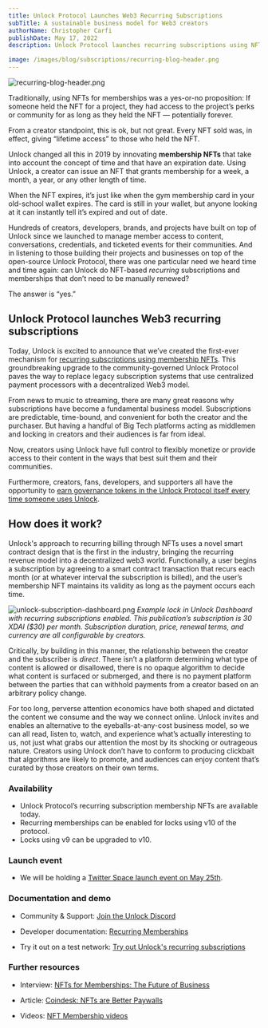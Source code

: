 ```yaml
---
title: Unlock Protocol Launches Web3 Recurring Subscriptions
subTitle: A sustainable business model for Web3 creators
authorName: Christopher Carfi
publishDate: May 17, 2022
description: Unlock Protocol launches recurring subscriptions using NFTs, bringing a sustainable subscription business model to the decentralized web3 world.

image: /images/blog/subscriptions/recurring-blog-header.png
---
```


![recurring-blog-header.png](/images/blog/subscriptions/recurring-blog-header.png)

Traditionally, using NFTs for memberships was a yes-or-no proposition: If someone held the NFT for a project, they had access to the project’s perks or community for as long as they held the NFT — potentially forever.

From a creator standpoint, this is ok, but not great. Every NFT sold was, in effect, giving “lifetime access” to those who held the NFT.

Unlock changed all this in 2019 by innovating **membership NFTs** that take into account the concept of time and that have an expiration date. Using Unlock, a creator can issue an NFT that grants membership for a week, a month, a year, or any other length of time.

When the NFT expires, it’s just like when the gym membership card in your old-school wallet expires. The card is still in your wallet, but anyone looking at it can instantly tell it’s expired and out of date.

Hundreds of creators, developers, brands, and projects have built on top of Unlock since we launched to manage member access to content, conversations, credentials, and ticketed events for their communities. And in listening to those building their projects and businesses on top of the open-source Unlock Protocol, there was one particular need we heard time and time again: can Unlock do NFT-based _recurring_ subscriptions and memberships that don’t need to be manually renewed?

The answer is “yes.”

## Unlock Protocol launches Web3 recurring subscriptions

Today, Unlock is excited to announce that we’ve created the first-ever mechanism for [recurring subscriptions using membership NFTs](https://docs.unlock-protocol.com/unlock/creators/recurring-memberships). This groundbreaking upgrade to the community-governed Unlock Protocol paves the way to replace legacy subscription systems that use centralized payment processors with a decentralized Web3 model.

From news to music to streaming, there are many great reasons why subscriptions have become a fundamental business model. Subscriptions are predictable, time-bound, and convenient for both the creator and the purchaser. But having a handful of Big Tech platforms acting as middlemen and locking in creators and their audiences is far from ideal.

Now, creators using Unlock have full control to flexibly monetize or provide access to their content in the ways that best suit them and their communities.

Furthermore, creators, fans, developers, and supporters all have the opportunity to [earn governance tokens in the Unlock Protocol itself every time someone uses Unlock](https://docs.unlock-protocol.com/unlock/governance/frequently-asked-questions).

## How does it work?

Unlock's approach to recurring billing through NFTs uses a novel smart contract design that is the first in the industry, bringing the recurring revenue model into a decentralized web3 world. Functionally, a user begins a subscription by agreeing to a smart contract transaction that recurs each month (or at whatever interval the subscription is billed), and the user’s membership NFT maintains its validity as long as the payment occurs each time.

![unlock-subscription-dashboard.png](/images/blog/subscriptions/unlock-subscription-dashboard.png)
_Example lock in Unlock Dashboard with recurring subscriptions enabled. This publication’s subscription is 30 XDAI ($30) per month. Subscription duration, price, renewal terms, and currency are all configurable by creators._

Critically, by building in this manner, the relationship between the creator and the subscriber is _direct_. There isn’t a platform determining what type of content is allowed or disallowed, there is no opaque algorithm to decide what content is surfaced or submerged, and there is no payment platform between the parties that can withhold payments from a creator based on an arbitrary policy change.

For too long, perverse attention economics have both shaped and dictated the content we consume and the way we connect online. Unlock invites and enables an alternative to the eyeballs-at-any-cost business model, so we can all read, listen to, watch, and experience what’s actually interesting to us, not just what grabs our attention the most by its shocking or outrageous nature. Creators using Unlock don’t have to conform to producing clickbait that algorithms are likely to promote, and audiences can enjoy content that’s curated by those creators on their own terms.

### Availability

- Unlock Protocol’s recurring subscription membership NFTs are available today.
- Recurring memberships can be enabled for locks using v10 of the protocol.
- Locks using v9 can be upgraded to v10.

### Launch event

- We will be holding a [Twitter Space launch event on May 25th](https://twitter.com/unlockprotocol/).

### Documentation and demo

- Community & Support: [Join the Unlock Discord](https://discord.com/invite/Ah6ZEJyTDp)

- Developer documentation: [Recurring Memberships](https://docs.unlock-protocol.com/unlock/creators/recurring-memberships)

- Try it out on a test network: [Try out Unlock's recurring subscriptions](https://discord.com/channels/462280183425138719/974763163214032968/974765424384299058)

### Further resources

- Interview: [NFTs for Memberships: The Future of Business](https://www.socialmediaexaminer.com/using-nfts-for-memberships-the-future-of-business/)

- Article: [Coindesk: NFTs are Better Paywalls](https://www.coindesk.com/layer2/paymentsweek/2022/04/28/nft-subscriptions-are-better-paywalls/)

- Videos: [NFT Membership videos](https://www.youtube.com/channel/UCFpwtvsk_naOwR_w-vKXw-Q)
